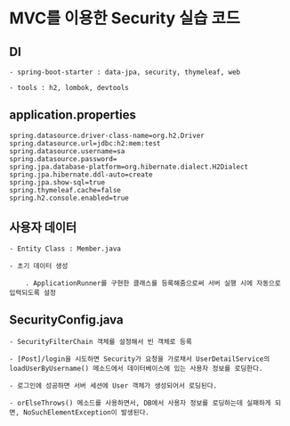 # MVC를 이용한 Security 실습 코드

## DI

	- spring-boot-starter : data-jpa, security, thymeleaf, web

	- tools : h2, lombok, devtools

## application.properties

	spring.datasource.driver-class-name=org.h2.Driver
	spring.datasource.url=jdbc:h2:mem:test
	spring.datasource.username=sa
	spring.datasource.password=
	spring.jpa.database-platform=org.hibernate.dialect.H2Dialect
	spring.jpa.hibernate.ddl-auto=create
	spring.jpa.show-sql=true
	spring.thymeleaf.cache=false
	spring.h2.console.enabled=true

## 사용자 데이터

	- Entity Class : Member.java
	
	- 초기 데이터 생성
	
		. ApplicationRunner를 구현한 클래스를 등록해줌으로써 서버 실행 시에 자동으로 입력되도록 설정

## SecurityConfig.java

	- SecurityFilterChain 객체를 설정해서 빈 객체로 등록

	- [Post]/login을 시도하면 Security가 요청을 가로채서 UserDetailService의 loadUserByUsername() 메소드에서 데이터베이스에 있는 사용자 정보를 로딩한다.

	- 로그인에 성공하면 서버 세션에 User 객체가 생성되어서 로딩된다.
	
	- orElseThrows() 메소드를 사용하면서, DB에서 사용자 정보를 로딩하는데 실패하게 되면, NoSuchElementException이 발생된다.